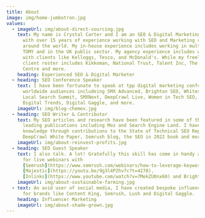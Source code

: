 ```yaml
---
title: About
image: img/home-jumbotron.jpg
values:
  - imageUrl: img/about-direct-sourcing.jpg
    text: My name is Crystal Carter and I am an SEO & Digital Marketing professional
      with over 15 years of experience working with SEO and Marketing clients
      around the world. My in-house experience includes working in multinational
      TOMY and in the UK public sector. My agency experience includes working
      with clients like Kelloggs, Tesco, and McDonald's. While my freelance
      client roster includes Kikkoman, National Trust, Talent Inc, The Southbank
      Centre and more.
    heading: Experienced SEO & Digital Marketer
  - heading: SEO Conference Speaker
    text: I have been fortunate to speak at tpp digital marketing conferences for
      worldwide audiences includeing SMX Advanced, Brighton SEO, Whitespark
      Local Search Summit, SMXNext, DeepCrawl Live, Women in Tech SEO, Optix
      Digital Trends, Digital Gaggle, and more.
    imageUrl: img/blog-chemex.jpg
  - heading: SEO Writer & Contributor
    text: My SEO articles and research have been featured in some of the industry's
      leading publications including Moz and Search Engine Land. I have shared
      knowledge through contributions to the State of Technical SEO Report,
      DeepCrawl White Paper, Semrush blog, the SEO in 2022 book and more.
    imageUrl: img/about-reinvest-profits.jpg
  - heading: SEO Guest Speaker
    text: I also talk. A lot! Gratefully this skill has come in handy as a panellist
      for live webinars with
      [Semrush](https://www.semrush.com/webinars/how-to-leverage-keyword-intent-to-get-more-traffic-and-boost-conversions/),
      [Majestic](https://youtu.be/9g3l4P2hv7c?t=4278),
      [Inlinks](https://www.youtube.com/watch?v=7MekZU0nx60) and BrightonSEO.
    imageUrl: img/about-sustainable-farming.jpg
  - text: An avid user of social media, I have created bespoke influencer content
      for brands like Content King, Semrush, Lush and Digital Gaggle.
    heading: Influencer Marketing
    imageUrl: img/about-shade-grown.jpg
---
```

